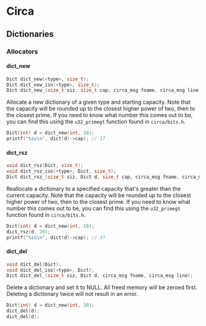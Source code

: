 # Circa

## Dictionaries

### Allocators

#### dict_new

```C
Dict dict_new(<type>, size_t);
Dict dict_new_iso(<type>, size_t);
Dict dict_new_(size_t siz, size_t cap, circa_msg fname, circa_msg line);
```

Allocate a new dictionary of a given type and starting capacity. Note that the
capacity will be rounded up to the closest higher power of two, then to the
closest prime. If you need to know what number this comes out to be, you can
find this using the `u32_primegt` function found in `circa/bits.h`.

```C
Dict(int) d = dict_new(int, 10);
printf("%zu\n", dict(d)->cap); // 17
```

#### dict_rsz

```C
void dict_rsz(Dict, size_t);
void dict_rsz_iso(<type>, Dict, size_t);
Dict dict_rsz_(size_t siz, Dict d, size_t cap, circa_msg fname, circa_msg line);
```

Reallocate a dictionary to a specified capacity that's greater than the current
capacity. Note that the capacity will be rounded up to the closest higher power
of two, then to the closest prime. If you need to know what number this comes
out to be, you can find this using the `u32_primegt` function found in
`circa/bits.h`.

```C
Dict(int) d = dict_new(int, 10);
dict_rsz(d, 20);
printf("%zu\n", dict(d)->cap); // 37
```

#### dict_del

```C
void dict_del(Dict);
void dict_del_iso(<type>, Dict);
Dict dict_del_(size_t siz, Dict d, circa_msg fname, circa_msg line);
```

Delete a dictionary and set it to NULL. All freed memory will be zeroed first.
Deleting a dictionary twice will not result in an error.

```C
Dict(int) d = dict_new(int, 10);
dict_del(d);
dict_del(d);
```
